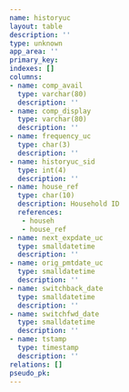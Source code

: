 ```yaml
---
name: historyuc
layout: table
description: ''
type: unknown
app_area: ''
primary_key: 
indexes: []
columns:
- name: comp_avail
  type: varchar(80)
  description: ''
- name: comp_display
  type: varchar(80)
  description: ''
- name: frequency_uc
  type: char(3)
  description: ''
- name: historyuc_sid
  type: int(4)
  description: ''
- name: house_ref
  type: char(10)
  description: Household ID
  references:
   - househ
   - house_ref
- name: next_expdate_uc
  type: smalldatetime
  description: ''
- name: orig_pmtdate_uc
  type: smalldatetime
  description: ''
- name: switchback_date
  type: smalldatetime
  description: ''
- name: switchfwd_date
  type: smalldatetime
  description: ''
- name: tstamp
  type: timestamp
  description: ''
relations: []
pseudo_pk: 
---
```


